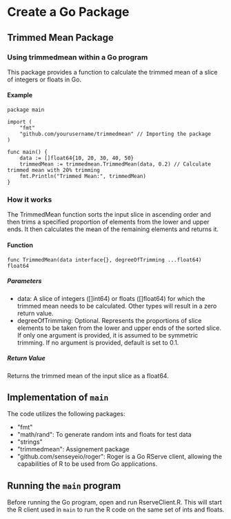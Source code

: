 # Create a Go Package
## Trimmed Mean Package
### Using trimmedmean within a Go program
This package provides a function to calculate the trimmed mean of a slice of integers or floats in Go.
#### Example
```
package main

import (
    "fmt"
    "github.com/yourusername/trimmedmean" // Importing the package
)

func main() {
    data := []float64{10, 20, 30, 40, 50}
    trimmedMean := trimmedmean.TrimmedMean(data, 0.2) // Calculate trimmed mean with 20% trimming
    fmt.Println("Trimmed Mean:", trimmedMean)
}
```

### How it works
The TrimmedMean function sorts the input slice in ascending order and then trims a specified proportion of elements from the lower and upper ends. It then calculates the mean of the remaining elements and returns it.
#### Function
`func TrimmedMean(data interface{}, degreeOfTrimming ...float64) float64`
##### Parameters
- data: A slice of integers ([]int64) or floats ([]float64) for which the trimmed mean needs to be calculated. Other types will result in a zero return value.
- degreeOfTrimming: Optional. Represents the proportions of slice elements to be taken from the lower and upper ends of the sorted slice. If only one argument is provided, it is assumed to be symmetric trimming. If no argument is provided, default is set to 0.1.
##### Return Value
Returns the trimmed mean of the input slice as a float64.
## Implementation of `main`
The code utilizes the following packages:
- "fmt"
- "math/rand": To generate random ints and floats for test data
- "strings"
- "trimmedmean": Assignement package
- "github.com/senseyeio/roger": Roger is a Go RServe client, allowing the capabilities of R to be used from Go applications.
## Running the `main` program
Before running the Go program, open and run RserveClient.R. This will start the R client used in `main` to run the R code on the same set of ints and floats.
